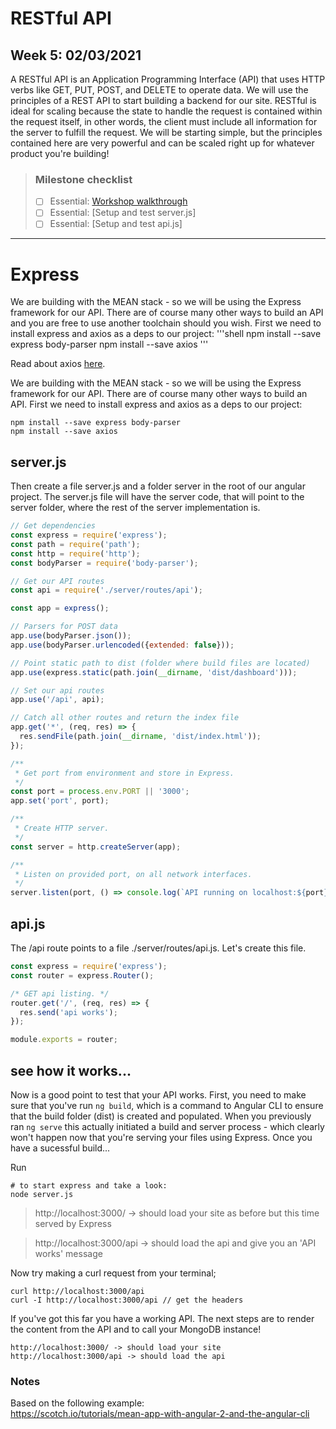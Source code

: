 # RESTful API
## Week 5: 02/03/2021

A RESTful API is an Application Programming Interface (API) that uses HTTP verbs like GET, PUT,
POST, and DELETE to operate data. We will use the principles of a REST API to start building a
backend for our site. RESTful is ideal for scaling because the state to handle the request is
contained within the request itself, in other words, the client must include all information for the
server to fulfill the request. We will be starting simple, but the principles contained here are very
powerful and can be scaled right up for whatever product you're building!

> ### Milestone checklist
> - [ ] Essential: [Workshop walkthrough](https://web.microsoftstream.com/video/e56e8487-e3b3-416f-9f9a-18498aa7bdf9)
> - [ ] Essential: [Setup and test server.js]
> - [ ] Essential: [Setup and test api.js]
***

# Express

We are building with the MEAN stack - so we will be using the Express framework for our API. There
are of course many other ways to build an API and you are free to use another toolchain should you
wish. First we need to install express and axios as a deps to our project:
'''shell npm install --save express body-parser npm install --save axios
'''

Read about axios [here](https://github.com/axios/axios).

We are building with the MEAN stack - so we will be using the Express framework for our API. There
are of course many other ways to build an API. First we need to install express and axios as a deps
to our project:

```shell
npm install --save express body-parser
npm install --save axios
```

## server.js

Then create a file server.js and a folder server in the root of our angular project. The server.js
file will have the server code, that will point to the server folder, where the rest of the server
implementation is.

```js
// Get dependencies
const express = require('express');
const path = require('path');
const http = require('http');
const bodyParser = require('body-parser');

// Get our API routes
const api = require('./server/routes/api');

const app = express();

// Parsers for POST data
app.use(bodyParser.json());
app.use(bodyParser.urlencoded({extended: false}));

// Point static path to dist (folder where build files are located)
app.use(express.static(path.join(__dirname, 'dist/dashboard')));

// Set our api routes
app.use('/api', api);

// Catch all other routes and return the index file
app.get('*', (req, res) => {
  res.sendFile(path.join(__dirname, 'dist/index.html'));
});

/**
 * Get port from environment and store in Express.
 */
const port = process.env.PORT || '3000';
app.set('port', port);

/**
 * Create HTTP server.
 */
const server = http.createServer(app);

/**
 * Listen on provided port, on all network interfaces.
 */
server.listen(port, () => console.log(`API running on localhost:${port}`));
```

## api.js

The /api route points to a file ./server/routes/api.js. Let's create this file.

```js
const express = require('express');
const router = express.Router();

/* GET api listing. */
router.get('/', (req, res) => {
  res.send('api works');
});

module.exports = router;
```

## see how it works...

Now is a good point to test that your API works. First, you need to make sure that you've run ```ng build```, which is a command to Angular CLI to ensure that the build folder (dist) is created and populated. When you previously ran ```ng serve``` this actually initiated a build and server process - which clearly won't happen now that you're serving your files using Express. Once you have a sucessful build...

Run

```shell
# to start express and take a look:
node server.js
```

> http://localhost:3000/ -> should load your site as before but this time served by Express

> http://localhost:3000/api -> should load the api and give you an 'API works' message

Now try making a curl request from your terminal;

```shell
curl http://localhost:3000/api
curl -I http://localhost:3000/api // get the headers
```

If you've got this far you have a working API. The next steps are to render the content from the API
and to call your MongoDB instance!

```shell
http://localhost:3000/ -> should load your site
http://localhost:3000/api -> should load the api
```

### Notes

Based on the following example:  
https://scotch.io/tutorials/mean-app-with-angular-2-and-the-angular-cli
